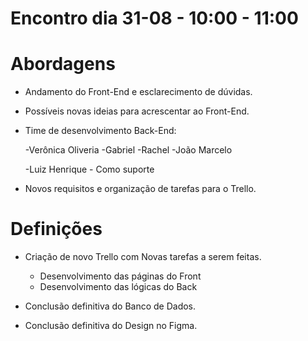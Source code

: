 # Encontro dia 31-08 - 10:00 - 11:00

# Abordagens

- Andamento do Front-End e esclarecimento de dúvidas.

- Possíveis novas ideias para acrescentar ao Front-End.

- Time de desenvolvimento Back-End:
   
   -Verônica Oliveria
   -Gabriel
   -Rachel
   -João Marcelo

   -Luiz Henrique - Como suporte

- Novos requisitos e organização de tarefas para o Trello.

# Definições

- Criação de novo Trello com Novas tarefas a serem feitas.

    - Desenvolvimento das páginas do Front
    - Desenvolvimento das lógicas do Back

- Conclusão definitiva do Banco de Dados.
- Conclusão definitiva do Design no Figma.